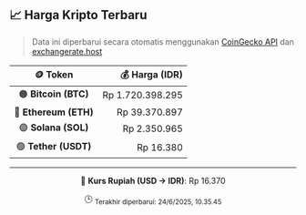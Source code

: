 

<!-- HARGA_KRIPTO -->
## 📈 Harga Kripto Terbaru

> Data ini diperbarui secara otomatis menggunakan [CoinGecko API](https://www.coingecko.com/) dan [exchangerate.host](https://exchangerate.host/)

<div align="center">

| 🪙 Token | 💰 Harga (IDR) |
|:------:|---------------:|
| 🟠 **Bitcoin (BTC)**   | Rp 1.720.398.295 |
| 🔵 **Ethereum (ETH)**  | Rp 39.370.897 |
| 🟣 **Solana (SOL)**    | Rp 2.350.965 |
| 🟢 **Tether (USDT)**   | Rp 16.380 |

---

💱 **Kurs Rupiah (USD → IDR)**: Rp 16.370

🕒 <sub>Terakhir diperbarui: 24/6/2025, 10.35.45</sub>

</div>
<!-- /HARGA_KRIPTO -->